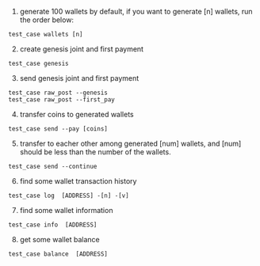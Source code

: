1. generate 100 wallets by default, if you want to generate [n] wallets, run the order below:

```
test_case wallets [n]
```

2. create genesis joint and first payment
```
test_case genesis
```

3. send genesis joint and first payment
```
test_case raw_post --genesis 
test_case raw_post --first_pay
```

4. transfer coins to  generated wallets
```
test_case send --pay [coins]
```

5. transfer to eacher other among generated [num] wallets, and [num] should be less than the number of the wallets.
```
test_case send --continue
```

6. find some wallet transaction history
```
test_case log  [ADDRESS] -[n] -[v]
```

7. find some wallet information
```
test_case info  [ADDRESS] 
```

8. get some wallet balance
```
test_case balance  [ADDRESS] 
```
